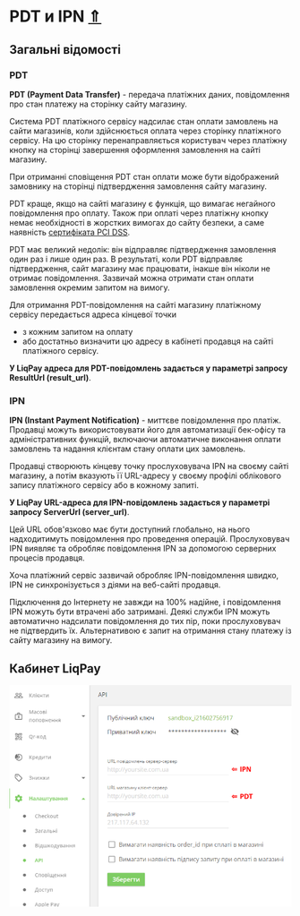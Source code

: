 # PDT и IPN  [⇑](index.md)

## Загальні відомості

### PDT

**PDT (Payment Data Transfer)** - передача платіжних даних, повідомлення про стан платежу на сторінку сайту магазину.

Система PDT платіжного сервісу надсилає стан оплати замовлень на сайти магазинів, коли здійснюється оплата через сторінку платіжного сервісу. На цю сторінку перенаправляється користувач через платіжну кнопку на сторінці завершення оформлення замовлення на сайті магазину.

При отриманні сповіщення PDT стан оплати може бути відображений замовнику на сторінці підтвердження замовлення сайту магазину.

PDT краще, якщо на сайті магазину є функція, що вимагає негайного повідомлення про оплату. Також при оплаті через платіжну кнопку немає необхідності в жорстких вимогах до сайту безпеки, а саме наявність [сертифіката PCI DSS](https://uk.wikipedia.org/wiki/PCI_DSS).

PDT має великий недолік: він відправляє підтвердження замовлення один раз і лише один раз. В результаті, коли PDT відправляє підтвердження, сайт магазину має працювати, інакше він ніколи не отримає повідомлення. Зазвичай можна отримати стан оплати замовлення окремим запитом на вимогу.

Для отримання PDT-повідомлення на сайті магазину платіжному сервісу передається адреса кінцевої точки

- з кожним запитом на оплату
- або достатньо визначити цю адресу в кабінеті продавця на сайті платіжного сервісу.

**У LiqPay адреса для PDT-повідомлень задається у параметрі запросу ResultUrl (result_url)**.

### IPN

**IPN (Instant Payment Notification)** - миттєве повідомлення про платіж.
Продавці можуть використовувати його для автоматизації бек-офісу та адміністративних функцій, включаючи автоматичне виконання оплати замовлень та надання клієнтам стану оплати цих замовлень.

Продавці створюють кінцеву точку прослуховувача IPN на своєму сайті магазину,
а потім вказують її URL-адресу у своєму профілі облікового запису платіжного сервісу або в кожному запиті.

**У LiqPay URL-адреса для IPN-повідомлень задається у параметрі запросу ServerUrl (server_url)**.

Цей URL обов'язково має бути доступний глобально, на нього надходитимуть повідомлення про проведення операцій. Прослуховувач IPN виявляє та обробляє повідомлення IPN за допомогою серверних процесів продавця.

Хоча платіжний сервіс зазвичай обробляє IPN-повідомлення швидко, IPN не синхронізується з діями на веб-сайті продавця.

Підключення до Інтернету не завжди на 100% надійне, і повідомлення IPN можуть бути втрачені або затримані. Деякі служби IPN можуть автоматично надсилати повідомлення до тих пір, поки прослуховувач не підтвердить їх.
Альтернативою є запит на отримання стану платежу із сайту магазину на вимогу.

## Кабинет LiqPay

![LiqPay Cabinet - API](img/liqpay.cabinet.api.uk.png)
